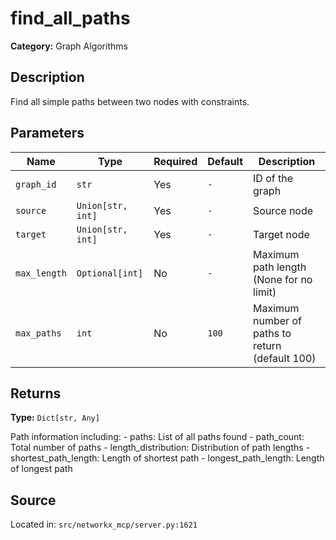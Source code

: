 # find_all_paths

**Category:** Graph Algorithms

## Description

Find all simple paths between two nodes with constraints.

## Parameters

| Name | Type | Required | Default | Description |
|------|------|----------|---------|-------------|
| `graph_id` | `str` | Yes | `-` | ID of the graph |
| `source` | `Union[str, int]` | Yes | `-` | Source node |
| `target` | `Union[str, int]` | Yes | `-` | Target node |
| `max_length` | `Optional[int]` | No | `-` | Maximum path length (None for no limit) |
| `max_paths` | `int` | No | `100` | Maximum number of paths to return (default 100) |

## Returns

**Type:** `Dict[str, Any]`

Path information including: - paths: List of all paths found - path_count: Total number of paths - length_distribution: Distribution of path lengths - shortest_path_length: Length of shortest path - longest_path_length: Length of longest path

## Source

Located in: `src/networkx_mcp/server.py:1621`
